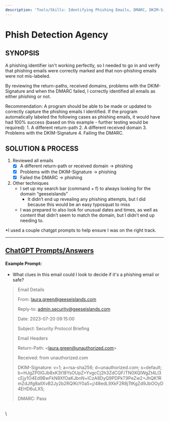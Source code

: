 ```yaml
---
description: 'Tools/Skills: Identifying Phishing Emails, DMARC, DKIM-Signature'
---
```


# Phish Detection Agency

## SYNOPSIS

A phishing identifier isn't working perfectly, so I needed to go in and verify that phishing emails were correctly marked and that non-phishing emails were not mis-labeled.

By reviewing the return-paths, received domains, problems with the DKIM-Signature and when the DMARC failed, I correctly identified all emails as either phishing or not.&#x20;

Recommendation: A program should be able to be made or updated to correctly capture the phishing emails I identified. If the program automatically labeled the following cases as phishing emails, it would have had 100% success (based on this example - further testing would be required): 1. A different return-path 2. A different received domain 3. Problems with the DKIM-Signature 4. Failing the DMARC.

## SOLUTION & PROCESS

1. Reviewed all emails
   * [x] A different return-path or received domain → phishing
   * [x] Problems with the DKIM-Signature → phishing
   * [x] Failed the DMARC → phishing&#x20;
2. Other techniques
   * I set up  my search bar (command + f) to always looking for the domain “geeseislands”&#x20;
     * It didn’t end up revealing any phishing attempts, but I did because this would be an easy typosquat to miss
   * I was prepared to also look for unusual dates and times, as well as content that didn’t seem to match the domain, but I didn’t end up needing to.

\*I used a couple chatgpt prompts to help ensure I was on the right track.

***

## [ChatGPT Prompts/Answers](https://chat.openai.com/share/88f5e0a1-c230-4a90-b4ff-68d9a07af6cb)

#### Example Prompt:

* What clues in this email could I look to decide if it's a phishing email or safe?

> Email Details
>
> From: laura.green@geeseislands.com
>
> Reply-to: admin.security@geeseislands.com
>
> Date: 2023-07-20 09:15:00
>
> Subject: Security Protocol Briefing
>
> Email Headers
>
> Return-Path: \<laura.green@unauthorized.com>
>
> Received: from unauthorized.com
>
> DKIM-Signature: v=1; a=rsa-sha256; d=unauthorized.com; s=default; b=HJgZP0lGJb8xK3t18YsOUpZ+YvgcCj2h3ZdCQF/TN0XQlWgZt4Ll3cEjy1O4Ed9BwFkN8XfOaKJbnN+lCzA8DyQ9PDPkT9PeZw2+JhQK1RmZdJlfg8aIlXvB2Jy2b2RQlKcY0a5+j/48edL9XkF2R8jTtKgZd9JbOOyD4EHD6uLX5;
>
> DMARC: Pass

\
\
